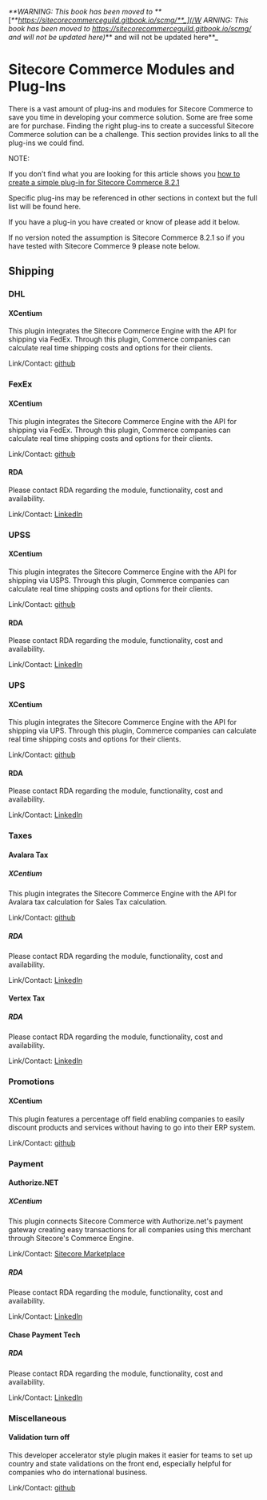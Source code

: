 _**WARNING: This book has been moved to **_[_**https://sitecorecommerceguild.gitbook.io/scmg/**_](/W ARNING: This book has been moved to https://sitecorecommerceguild.gitbook.io/scmg/ and will not be updated here)_** and will not be updated here**_

# Sitecore Commerce Modules and Plug-Ins

There is a vast amount of plug-ins and modules for Sitecore Commerce to save you time in developing your commerce solution. Some are free some are for purchase. Finding the right plug-ins to create a successful Sitecore Commerce solution can be a challenge. This section provides links to all the plug-ins we could find.

NOTE:

If you don’t find what you are looking for this article shows you [how to create a simple plug-in for Sitecore Commerce 8.2.1](https://community.sitecore.net/technical_blogs/b/the_commerce_experience/posts/simple-commerce-plugin)

Specific plug-ins may be referenced in other sections in context but the full list will be found here.

If you have a plug-in you have created or know of please add it below.

If no version noted the assumption is Sitecore Commerce 8.2.1 so if you have tested with Sitecore Commerce 9 please note below.

## Shipping

### DHL

#### XCentium

This plugin integrates the Sitecore Commerce Engine with the API for shipping via FedEx.  Through this plugin, Commerce companies can calculate real time shipping costs and options for their clients.

Link/Contact: [github](https://github.com/XCentium/SC-Plugin-Shipping-DHL)

### FexEx

#### XCentium

This plugin integrates the Sitecore Commerce Engine with the API for shipping via FedEx.  Through this plugin, Commerce companies can calculate real time shipping costs and options for their clients.

Link/Contact: [github](https://github.com/XCentium/SC-Plugin-FedEx)

#### RDA

Please contact RDA regarding the module, functionality, cost and availability.

Link/Contact: [LinkedIn](https://www.linkedin.com/pulse/rdas-plug-in-library-sitecore-commerce-821-andrew-crowder-pmp)

### UPSS

#### XCentium

This plugin integrates the Sitecore Commerce Engine with the API for shipping via USPS. Through this plugin, Commerce companies can calculate real time shipping costs and options for their clients.

Link/Contact: [github  
](https://github.com/XCentium/SC-Plugin-USPS)

#### RDA

Please contact RDA regarding the module, functionality, cost and availability.

Link/Contact: [LinkedIn](https://www.linkedin.com/pulse/rdas-plug-in-library-sitecore-commerce-821-andrew-crowder-pmp)

### UPS

#### XCentium

This plugin integrates the Sitecore Commerce Engine with the API for shipping via UPS.  Through this plugin, Commerce companies can calculate real time shipping costs and options for their clients.

Link/Contact: [github](https://github.com/XCentium/SC-Plugin-UPS)

#### RDA

Please contact RDA regarding the module, functionality, cost and availability.

Link/Contact: [LinkedIn](https://www.linkedin.com/pulse/rdas-plug-in-library-sitecore-commerce-821-andrew-crowder-pmp)

### Taxes

#### Avalara Tax

##### XCentium

This plugin integrates the Sitecore Commerce Engine with the API for Avalara tax calculation for Sales Tax calculation.

Link/Contact: [github](https://github.com/XCentium/SC-Plugin-Tax-Avalara)

##### RDA

Please contact RDA regarding the module, functionality, cost and availability.

Link/Contact: [LinkedIn](https://www.linkedin.com/pulse/rdas-plug-in-library-sitecore-commerce-821-andrew-crowder-pmp)

#### Vertex  Tax

##### RDA

Please contact RDA regarding the module, functionality, cost and availability.

Link/Contact: [LinkedIn](https://www.linkedin.com/pulse/rdas-plug-in-library-sitecore-commerce-821-andrew-crowder-pmp)

### Promotions

#### XCentium

This plugin features a percentage off field enabling companies to easily discount products and services without having to go into their ERP system.

Link/Contact: [github](https://github.com/XCentium/SC-Plugin-Promotions-PercentageOff)

### Payment

#### Authorize.NET

##### XCentium

This plugin connects Sitecore Commerce with Authorize.net's payment gateway creating easy transactions for all companies using this merchant through Sitecore's Commerce Engine.

Link/Contact: [Sitecore Marketplace](https://marketplace.sitecore.net/en/Modules/X/XCentium_AuthorizeNET_Payment_Plugin_for_Sitecore_Commerce.aspx)

##### RDA

Please contact RDA regarding the module, functionality, cost and availability.

Link/Contact: [LinkedIn](https://www.linkedin.com/pulse/rdas-plug-in-library-sitecore-commerce-821-andrew-crowder-pmp)

#### Chase Payment Tech

##### RDA

Please contact RDA regarding the module, functionality, cost and availability.

Link/Contact: [LinkedIn](https://www.linkedin.com/pulse/rdas-plug-in-library-sitecore-commerce-821-andrew-crowder-pmp)

### Miscellaneous

#### Validation turn off

This developer accelerator style plugin makes it easier for teams to set up country and state validations on the front end, especially helpful for companies who do international business.

Link/Contact: [github](https://github.com/XCentium/SC-Plugin-Validation-CountryState)

